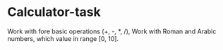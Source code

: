 # Calculator-task
Work with fore basic operations (+, -, *, /), 
Work with Roman and Arabic numbers, which value in range [0, 10].
